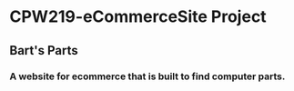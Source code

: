 # CPW219-eCommerceSite Project
## Bart's Parts
### A website for ecommerce that is built to find computer parts.

